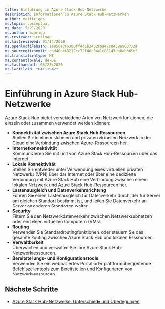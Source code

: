 ```yaml
---
title: Einführung in Azure Stack Hub-Netzwerke
description: Informationen zu Azure Stack Hub-Netzwerken
author: mattbriggs
ms.topic: conceptual
ms.date: 5/27/2020
ms.author: mabrigg
ms.reviewer: scottnap
ms.lastreviewed: 01/14/2020
ms.openlocfilehash: 1e850e766300ff4d1b24328ba47c8458a903732a
ms.sourcegitcommit: cad40ae88212cc72f40c84a1c88143ea0abb65ef
ms.translationtype: HT
ms.contentlocale: de-DE
ms.lasthandoff: 05/27/2020
ms.locfileid: "84111947"
---
```

# <a name="introduction-to-azure-stack-hub-networking"></a>Einführung in Azure Stack Hub-Netzwerke

Azure Stack Hub bietet verschiedene Arten von Netzwerkfunktionen, die einzeln oder zusammen verwendet werden können:

- **Konnektivität zwischen Azure Stack Hub-Ressourcen**  
    Stellen Sie in einem sicheren und privaten virtuellen Netzwerk in der Cloud eine Verbindung zwischen Azure-Ressourcen her.
- **Internetkonnektivität**  
    Kommunizieren Sie mit und von Azure Stack Hub-Ressourcen über das Internet.
- **Lokale Konnektivität**  
    Stellen Sie entweder unter Verwendung eines virtuellen privaten Netzwerks (VPN) über das Internet oder über eine dedizierte Verbindung mit Azure Stack Hub eine Verbindung zwischen einem lokalen Netzwerk und Azure Stack Hub-Ressourcen her.
- **Lastenausgleich und Datenverkehrsrichtung**  
    Führen Sie einen Lastenausgleich für Datenverkehr durch, der für Server am gleichen Standort bestimmt ist, und leiten Sie Datenverkehr an Server an anderen Standorten weiter.
- **Security**  
    Filtern Sie den Netzwerkdatenverkehr zwischen Netzwerksubnetzen oder einzelnen virtuellen Computern (VMs).
- **Routing**  
    Verwenden Sie Standardroutingfunktionen, oder steuern Sie das gesamte Routing zwischen Azure Stack Hub und lokalen Ressourcen.
- **Verwaltbarkeit**  
    Überwachen und verwalten Sie Ihre Azure Stack Hub-Netzwerkressourcen.
- **Bereitstellungs- und Konfigurationstools**  
    Verwenden Sie ein webbasiertes Portal oder plattformübergreifende Befehlszeilentools zum Bereitstellen und Konfigurieren von Netzwerkressourcen.


## <a name="next-steps"></a>Nächste Schritte

* [Azure Stack Hub-Netzwerke: Unterschiede und Überlegungen](azure-stack-network-differences.md)
